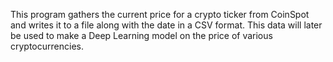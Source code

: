 This program gathers the current price for a crypto ticker from CoinSpot and writes it to a file along with the date in a CSV format. This data will later be used to make a Deep Learning model on the price of various cryptocurrencies.

